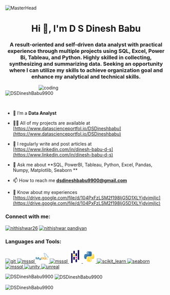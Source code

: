 ![MasterHead](https://user-images.githubusercontent.com/74038190/241765440-80728820-e06b-4f96-9c9e-9df46f0cc0a5.gif)
<h1 align="center">Hi 👋, I'm D S Dinesh Babu</h1>
<h3 align="center">A result-oriented and self-driven data analyst with practical experience through multiple projects using SQL, Excel, Power Bi, Tableau, and Python. Highly skilled in collecting, synthesizing and summarizing data. Seeking an opportunity where I can utilize my skills to achieve organization goal and enhance my analytical and technical skills.</h3>
<img align="right" alt="coding" width="400" src="https://user-images.githubusercontent.com/84115928/142569072-22fdc7ac-5815-4e96-b84d-f918a85d47ec.gif">

<p align="left"> <img src="https://komarev.com/ghpvc/?username=DSDineshBabu9900&label=Profile%20views&color=0e75b6&style=flat" alt="DSDineshBabu9900" /> </p>

<p align="left"> <a href="https://twitter.com/" target="blank"><img src="https://img.shields.io/twitter/follow/?logo=twitter&style=for-the-badge" alt="" /></a> </p>

- 🌱 I’m a **Data Analyst**

- 👨‍💻 All of my projects are available at [https://www.datascienceportfol.io/DSDineshbabu](https://www.datascienceportfol.io/DSDineshbabu)

- 📝 I regularly write and post articles at [https://www.linkedin.com/in/dinesh-babu-d-s](https://www.linkedin.com/in/dinesh-babu-d-s)

- 💬 Ask me about **SQL, PowerBI, Tableau, Python, Excel, Pandas, Numpy, Matplotlib, Seaborn **

- 📫 How to reach me **dsdineshbabu9900@gmail.com**

- 📄 Know about my experiences [https://drive.google.com/file/d/104PxFzLSM2f198IjG5D1XLYjdvimjlic](https://drive.google.com/file/d/104PxFzLSM2f198IjG5D1XLYjdvimjlic)

<h3 align="left">Connect with me:</h3>
<p align="left">
<a href="https://linkedin.com/in/dinesh-babu-d-s" target="blank"><img align="center" src="https://raw.githubusercontent.com/rahuldkjain/github-profile-readme-generator/master/src/images/icons/Social/linked-in-alt.svg" alt="nithishwar26" height="30" width="40" /></a>
<a href="https://www.instagram.com/me_dinesh_king/" target="blank"><img align="center" src="https://raw.githubusercontent.com/rahuldkjain/github-profile-readme-generator/master/src/images/icons/Social/instagram.svg" alt="nithishwar pandiyan" height="30" width="40" /></a>
</p>

<h3 align="left">Languages and Tools:</h3>
<p align="left"> <a href="https://git-scm.com/" target="_blank" rel="noreferrer"> <img src="https://www.vectorlogo.zone/logos/git-scm/git-scm-icon.svg" alt="git" width="40" height="40"/> </a> <a href="https://www.microsoft.com/en-us/sql-server" target="_blank" rel="noreferrer"> <img src="https://www.svgrepo.com/show/303229/microsoft-sql-server-logo.svg" alt="mssql" width="40" height="40"/> </a> <a href="https://www.mysql.com/" target="_blank" rel="noreferrer"> <img src="https://raw.githubusercontent.com/devicons/devicon/master/icons/mysql/mysql-original-wordmark.svg" alt="mysql" width="40" height="40"/> </a> <a href="https://www.microsoft.com/en-us/power-platform/products/power-bi/" target="_blank" rel="noreferrer"> <img src="https://seeklogo.com/images/P/power-bi-microsoft-logo-E4FC8DE4A9-seeklogo.com.png" alt="mssql" width="40" height="40"/> </a> <a href="https://pandas.pydata.org/" target="_blank" rel="noreferrer"> <img src="https://raw.githubusercontent.com/devicons/devicon/2ae2a900d2f041da66e950e4d48052658d850630/icons/pandas/pandas-original.svg" alt="pandas" width="40" height="40"/> </a> <a href="https://www.python.org" target="_blank" rel="noreferrer"> <img src="https://raw.githubusercontent.com/devicons/devicon/master/icons/python/python-original.svg" alt="python" width="40" height="40"/> </a> <a href="https://scikit-learn.org/" target="_blank" rel="noreferrer"> <img src="https://upload.wikimedia.org/wikipedia/commons/0/05/Scikit_learn_logo_small.svg" alt="scikit_learn" width="40" height="40"/> </a> <a href="https://seaborn.pydata.org/" target="_blank" rel="noreferrer"> <img src="https://seaborn.pydata.org/_images/logo-mark-lightbg.svg" alt="seaborn" width="40" height="40"/> </a> <a href="https://www.microsoft.com/en-in/microsoft-365/excel" target="_blank" rel="noreferrer"> <img src="https://www.svgrepo.com/show/303193/microsoft-excel-2013-logo.svg" alt="mssql" width="40" height="40"/> </a> <a href="https://unity.com/" target="_blank" rel="noreferrer"> <img src="https://www.vectorlogo.zone/logos/unity3d/unity3d-icon.svg" alt="unity" width="40" height="40"/> </a> <a href="https://unrealengine.com/" target="_blank" rel="noreferrer"> <img src="https://raw.githubusercontent.com/kenangundogan/fontisto/036b7eca71aab1bef8e6a0518f7329f13ed62f6b/icons/svg/brand/unreal-engine.svg" alt="unreal" width="40" height="40"/> </a>  </p>

<p><img align="left" src="https://github-readme-stats.vercel.app/api/top-langs?username=DSDineshBabu9900&show_icons=true&locale=en&layout=compact" alt="DSDineshBabu9900" /></p>

<p>&nbsp;<img align="center" src="https://github-readme-stats.vercel.app/api?username=DSDineshBabu9900&show_icons=true&locale=en" alt="DSDineshBabu9900" /></p>

<p><img align="center" src="https://github-readme-streak-stats.herokuapp.com/?user=DSDineshBabu9900&" alt="DSDineshBabu9900" /></p>

